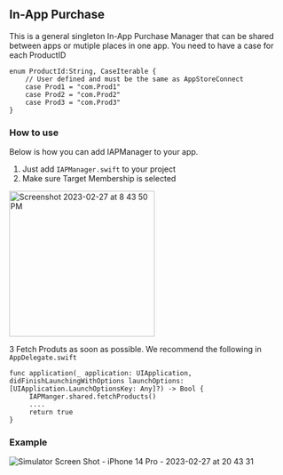 
## In-App Purchase
This is a general singleton In-App Purchase Manager that can be shared between apps or mutiple places in one app.
You need to have a case for each ProductID
```
enum ProductId:String, CaseIterable {
    // User defined and must be the same as AppStoreConnect
    case Prod1 = "com.Prod1"
    case Prod2 = "com.Prod2"
    case Prod3 = "com.Prod3"
}
```

### How to use

Below is how you can add IAPManager to your app.

1. Just add `IAPManager.swift` to your project
2. Make sure Target Membership is selected

<img width="262" alt="Screenshot 2023-02-27 at 8 43 50 PM" src="https://user-images.githubusercontent.com/4553478/221731300-9292d994-b7f3-4159-94c1-438e34f72692.png">




3 Fetch Produts as soon as possible. We recommend the following in `AppDelegate.swift`
   ```
   func application(_ application: UIApplication, didFinishLaunchingWithOptions launchOptions: [UIApplication.LaunchOptionsKey: Any]?) -> Bool {
        IAPManger.shared.fetchProducts()
        ....
        return true
   }
   ```
### Example


![Simulator Screen Shot - iPhone 14 Pro - 2023-02-27 at 20 43 31](https://user-images.githubusercontent.com/4553478/221731452-a74d1b07-3c62-44a0-9659-60277abc413e.png)

